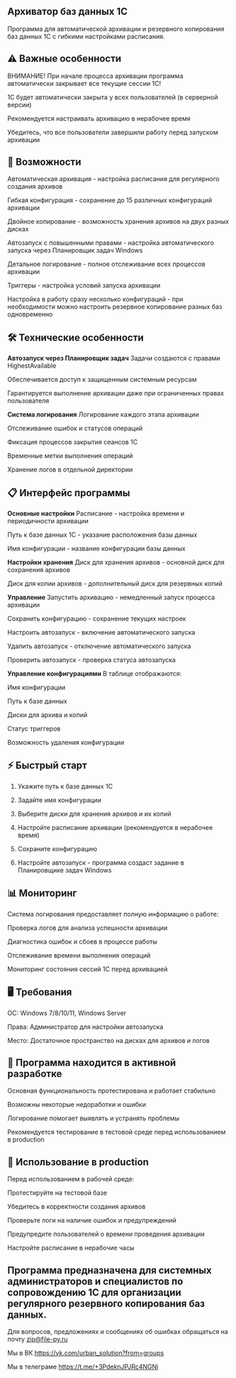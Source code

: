 Архиватор баз данных 1С
-----------------------------------------------------------------------------------
Программа для автоматической архивации и резервного копирования баз данных 1С с гибкими настройками расписания.

⚠️ Важные особенности
-----------------------------------------------------------------------------------
ВНИМАНИЕ!
При начале процесса архивации программа автоматически закрывает все текущие сессии 1С!

1С будет автоматически закрыта у всех пользователей (в серверной версии)

Рекомендуется настраивать архивацию в нерабочее время

Убедитесь, что все пользователи завершили работу перед запуском архивации

🚀 Возможности
-----------------------------------------------------------------------------------
Автоматическая архивация - настройка расписания для регулярного создания архивов

Гибкая конфигурация - сохранение до 15 различных конфигураций архивации

Двойное копирование - возможность хранения архивов на двух разных дисках

Автозапуск с повышенными правами - настройка автоматического запуска через Планировщик задач Windows

Детальное логирование - полное отслеживание всех процессов архивации

Триггеры - настройка условий запуска архивации

Настройка в работу сразу несколько конфигураций - при необходимости можно настроить резервное копирование разных баз одновременно

🛠 Технические особенности
-----------------------------------------------------------------------------------
**Автозапуск через Планировщик задач**
Задачи создаются с правами HighestAvailable

Обеспечивается доступ к защищенным системным ресурсам

Гарантируется выполнение архивации даже при ограниченных правах пользователя

**Система логирования**
Логирование каждого этапа архивации

Отслеживание ошибок и статусов операций

Фиксация процессов закрытия сеансов 1С

Временные метки выполнения операций

Хранение логов в отдельной директории

📋 Интерфейс программы
-----------------------------------------------------------------------------------
**Основные настройки**
Расписание - настройка времени и периодичности архивации

Путь к базе данных 1С - указание расположения базы данных

Имя конфигурации - название конфигурации базы данных

**Настройки хранения**
Диск для хранения архивов - основной диск для сохранения архивов

Диск для копии архивов - дополнительный диск для резервных копий

**Управление**
Запустить архивацию - немедленный запуск процесса архивации

Сохранить конфигурацию - сохранение текущих настроек

Настроить автозапуск - включение автоматического запуска

Удалить автозапуск - отключение автоматического запуска

Проверить автозапуск - проверка статуса автозапуска

**Управление конфигурациями**
В таблице отображаются:

Имя конфигурации

Путь к базе данных

Диски для архива и копий

Статус триггеров

Возможность удаления конфигурации

⚡ Быстрый старт
-----------------------------------------------------------------------------------
1. Укажите путь к базе данных 1С

2. Задайте имя конфигурации

3. Выберите диски для хранения архивов и их копий

4. Настройте расписание архивации (рекомендуется в нерабочее время)

5. Сохраните конфигурацию

6. Настройте автозапуск - программа создаст задание в Планировщике задач Windows

📊 Мониторинг
-----------------------------------------------------------------------------------
Система логирования предоставляет полную информацию о работе:

Проверка логов для анализа успешности архивации

Диагностика ошибок и сбоев в процессе работы

Отслеживание времени выполнения операций

Мониторинг состояния сессий 1С перед архивацией

🖥 Требования
-----------------------------------------------------------------------------------
ОС: Windows 7/8/10/11, Windows Server

Права: Администратор для настройки автозапуска

Место: Достаточное пространство на дисках для архивов и логов

🚧 Программа находится в активной разработке
-----------------------------------------------------------------------------------

Основная функциональность протестирована и работает стабильно

Возможны некоторые недоработки и ошибки

Логирование помогает выявлять и устранять проблемы

Рекомендуется тестирование в тестовой среде перед использованием в production

📝 Использование в production
-----------------------------------------------------------------------------------
Перед использованием в рабочей среде:

Протестируйте на тестовой базе

Убедитесь в корректности создания архивов

Проверьте логи на наличие ошибок и предупреждений

Предупредите пользователей о времени проведения архивации

Настройте расписание в нерабочие часы

Программа предназначена для системных администраторов и специалистов по сопровождению 1С для организации регулярного резервного копирования баз данных.
-----------------------------------------------------------------------------------

Для вопросов, предложениях и сообщениях об ошибках обращаться на почту zip@file-py.ru

Мы в ВК https://vk.com/urban_solution?from=groups

Мы в телеграме https://t.me/+3PdeknJPJRc4NGNi
